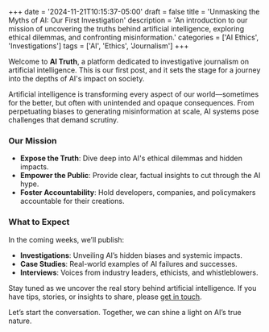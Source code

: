 +++
date = '2024-11-21T10:15:37-05:00'
draft = false
title = 'Unmasking the Myths of AI: Our First Investigation'
description = 'An introduction to our mission of uncovering the truths behind artificial intelligence, exploring ethical dilemmas, and confronting misinformation.'
categories = ['AI Ethics', 'Investigations']
tags = ['AI', 'Ethics', 'Journalism']
+++

Welcome to **AI Truth**, a platform dedicated to investigative journalism on artificial intelligence. This is our first post, and it sets the stage for a journey into the depths of AI's impact on society.

Artificial intelligence is transforming every aspect of our world—sometimes for the better, but often with unintended and opaque consequences. From perpetuating biases to generating misinformation at scale, AI systems pose challenges that demand scrutiny.

### Our Mission
- **Expose the Truth**: Dive deep into AI's ethical dilemmas and hidden impacts.
- **Empower the Public**: Provide clear, factual insights to cut through the AI hype.
- **Foster Accountability**: Hold developers, companies, and policymakers accountable for their creations.

### What to Expect
In the coming weeks, we’ll publish:
- **Investigations**: Unveiling AI’s hidden biases and systemic impacts.
- **Case Studies**: Real-world examples of AI failures and successes.
- **Interviews**: Voices from industry leaders, ethicists, and whistleblowers.

Stay tuned as we uncover the real story behind artificial intelligence. If you have tips, stories, or insights to share, please [get in touch](#).

Let’s start the conversation. Together, we can shine a light on AI’s true nature.
